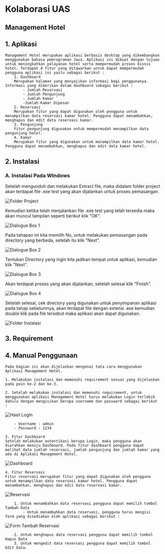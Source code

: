 # Kolaborasi UAS
## Management Hotel
## 1. Aplikasi
    Management Hotel merupakan aplikasi berbasis desktop yang dikembangkan menggunakan bahasa pemrograman Java. Aplikasi ini dibuat dengan tujuan untuk meningkatkan pelayanan hotel serta mempermudah proses bisnis hotel. Terdapat 4 fitur yang ditawarkan untuk dapat mempermudah pengguna aplikasi ini yaitu sebagai berikut : 
        1. Dashboard 
        Merupakan halaman yang menyajikan informasi bagi penggunanya. Informasi yang diberikan dalam dashboard sebagai berikut : 
            - Jumlah Reservasi
            - Jumlah Pengunjung 
            - Jumlah Kamar 
            -Jumlah Kamar Dipesan
        2. Reservasi 
        Merupakan fitur yang dapat digunakan oleh pengguna untuk menampilkan data reservasi kamar hotel. Pengguna dapat menambahkan, menghapus dan edit data reservasi kamar. 
        3. Pengunjung 
        Fitur pengunjung digunakan untuk mempermudah menampilkan data pengunjung hotel. 
        4. Kamar
        Merupakan fitur yang digunakan untuk menampilkan data kamar hotel. Pengguna dapat menambahkan, menghapus dan edit data kamar hotel. 

## 2. Instalasi 
### A. Instalasi Pada WIndows 
Setelah mengunduh dan melakukan Extract file, maka didalam folder project akan terdapat file .exe test yang akan dijalankan untuk proses pemasangan.

![Folder Project](5.png)

Kemudian ketika telah menjalankan file .exe test  yang telah tersedia maka akan muncul tampilan seperti berikut klik "OK".

![Dialogue Box 1](6.png)

Pada tahapan ini kita memilih No, untuk melakukan pemasangan pada directory yang berbeda, setelah itu klik "Next".

![Dialogue Box 2](7.png)

Tentukan Directory yang ingin kita jadikan tempat untuk aplikasi, kemudian klik "Next".

![Dialogue Box 3](8.png)
 
 Akan terdapat proses yang akan dijalankan, setelah selesai klik "Finish".

 ![Dialogue Box 4](9.png)

 Setelah selesai, cek directory yang digunakan untuk penyimpanan aplikasi pada tahap sebelumnya, akan terdapat file dengan extensi .exe kemudian double klik pada file tersebut maka aplikasi akan dapat digunakan.

 ![Folder Instalasi](10.png)

## 3. Requirement 

## 4. Manual Penggunaan 
    Pada bagian ini akan dijelaskan mengenai tata cara menggunakan Aplikasi Management Hotel. 

    1. Melakukan instalasi dan memenuhi requirement sesuai yang dijelaskan pada poin ke-2 dan ke-3. 
    
    2. Setelah melakukan instalasi dan memenuhi requirement, untuk menggunakan aplikasi Management Hotel harus melakukan Login terlebih dahulu dengan mengisikan berupa username dan password sebagai berikut : 
        
![Hasil Login](1.png)

        - Username : admin
        - Password : 1234 

    3. Fitur Dashboard 
    Setelah melakukan autentikasi berupa Login, maka pengguna akan diarahkan menuju Dashboard. Pada fitur dashboard pengguna dapat melihat data jumlah reservasi, jumlah pengunjung dan jumlah kamar yang ada di Aplikasi Management Hotel. 

![Dashboard](2.png)

    4. Fitur Reservasi 
    Fitur reservasi merupakan fitur yang dapat digunakan oleh pengguna untuk menampilkan data reservasi kamar hotel. Pengguna dapat menambahkan, menghapus dan edit data reservasi kamar. 

![Reservasi](3.png)

        1. Untuk menambahkan data reservasi pengguna dapat memilih tombol Tambah Data
            - Untuk menambahkan data reservasi, pengguna harus mengisi form yang disediakan oleh aplikasi sebagai berikut : 

![Form Tambah Reservasi](4.png)
            
        2. Untuk menghapus data reservasi pengguna dapat memilih tombol Hapus Data 
        3. Untuk mengedit data reservasi pengguna dapat memilih tombol Edit Data. 
    
